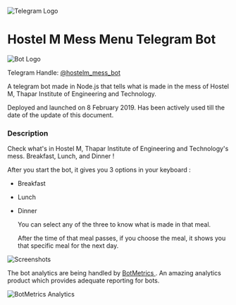 ![Telegram Logo](https://i.ibb.co/xshtS4v/logo.png "Telegram Logo")

# Hostel M Mess Menu Telegram Bot

![Bot Logo](https://i.ibb.co/Npgzrk7/Bot-Logo.png "Bot Logo")

Telegram Handle: [@hostelm_mess_bot](https://t.me/hostelm_mess_bot)

A telegram bot made in Node.js that tells what is made in the mess of Hostel M, Thapar Institute of Engineering and Technology. 

Deployed and launched on 8 February 2019. Has been actively used till the date of the update of this document. 

### Description

Check what's in Hostel M, Thapar Institute of Engineering and Technology's mess. Breakfast, Lunch, and Dinner !

After you start the bot, it gives you 3 options in your keyboard :

* Breakfast

* Lunch

* Dinner

  You can select any of the three to know what is made in that meal.

  After the time of that meal passes, if you choose the meal, it shows you that specific meal for the next day.



![Screenshots](https://i.ibb.co/3pt08p9/Screenshots.png "Screenshots")

The bot analytics are being handled by [BotMetrics ](https://bot-metrics.com/). An amazing analytics product which provides adequate reporting for bots.

![BotMetrics Analytics](https://i.ibb.co/bXwHfYY/Bot-Metrics.png "BotMetrics Analytics")

